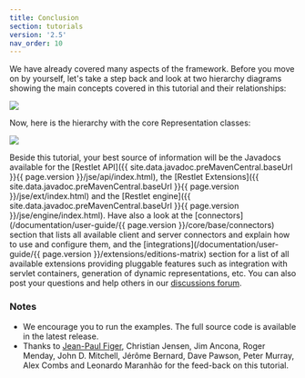 ```yaml
---
title: Conclusion
section: tutorials
version: '2.5'
nav_order: 10
---
```

We have already covered many aspects of the framework. Before you move
on by yourself, let's take a step back and look at two hierarchy
diagrams showing the main concepts covered in this tutorial and their
relationships:

![](images/restlets.png)

Now, here is the hierarchy with the core Representation classes:

![](images/representations.png)

Beside this tutorial, your best source of information will be the
Javadocs available for the [Restlet API]({{ site.data.javadoc.preMavenCentral.baseUrl }}{{ page.version }}/jse/api/index.html),
the [Restlet Extensions]({{ site.data.javadoc.preMavenCentral.baseUrl }}{{ page.version }}/jse/ext/index.html) and the [Restlet
engine]({{ site.data.javadoc.preMavenCentral.baseUrl }}{{ page.version }}/jse/engine/index.html). Have also a look at the
[connectors](/documentation/user-guide/{{ page.version }}/core/base/connectors) section that lists
all available client and server connectors and explain how to use and
configure them, and the
[integrations](/documentation/user-guide/{{ page.version }}/extensions/editions-matrix) section for
a list of all available extensions providing pluggable features such as
integration with servlet containers, generation of dynamic
representations, etc. You can also post your questions and help others
in our [discussions forum](https://github.com/restlet/restlet-framework-java/discussions).

### <a name="notes">Notes</a>

-   We encourage you to run the examples. The full source code is
    available in the latest release.
-   Thanks to [Jean-Paul Figer](http://www.figer.com/), Christian
    Jensen, Jim Ancona, Roger Menday, John D. Mitchell, Jérôme Bernard,
    Dave Pawson, Peter Murray, Alex Combs and Leonardo Maranhão for the
    feed-back on this tutorial.
